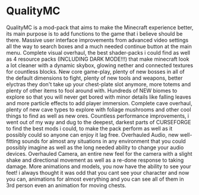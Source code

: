 # QualityMC
QualityMC is a mod-pack that aims to make the Minecraft experience better, its main purpose is to add functions to the game that i believe should be there. Massive user interface improvements from advanced video settings all the way to search boxes and a much needed continue button at the main menu. Complete visual overhaul, the best shader-packs i could find as well as 4 resource packs (INCLUDING DARK MODE!!!) that make minecraft look a lot cleaner with a dynamic skybox, glowing nether and connected textures for countless blocks. New core game-play, plenty of new bosses in all of the default dimensions to fight, plenty of new tools and weapons, better elyctras they don't take up your chest-plate slot anymore, more totems and plenty of other items to fool around with. Hundreds of NEW biomes to explore so that you will never get bored with minor details like falling leaves and more particle effects to add player immersion. Complete cave overhaul, plenty of new cave types to explore with foliage mushrooms and other cool things to find as well as new ores. Countless performance improvements, i went out of my way and dug to the deepest, darkest parts of CURSEFORGE to find the best mods i could, to make the pack perform as well as it possibly could so anyone can enjoy it lag free. Overhauled Audio, new well-fitting sounds for almost any situations in any environment that you could possibly imagine as well as the long needed ability to change your audio devices. Overhauled Camera, an entire new feel for the camera with a slight shake and directional movement as well as a re-done response to taking damage. More animations and models, you now have the ability to see your feet! i always thought it was odd that you cant see your character and now you can, animations for almost everything and you can see all of them in 3rd person even an animation for moving chests.
